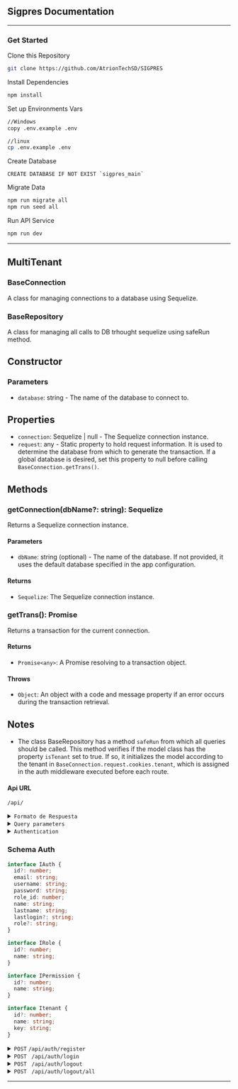 ## Sigpres Documentation

---

### Get Started

Clone this Repository

```bash
git clone https://github.com/AtrionTechSD/SIGPRES
```

Install Dependencies

```bash
npm install
```

Set up Environments Vars

```bash
//Windows
copy .env.example .env
```

```bash
//linux
cp .env.example .env
```

Create Database

```mysql
CREATE DATABASE IF NOT EXIST `sigpres_main`
```

Migrate Data

```bash
npm run migrate all
npm run seed all
```

Run API Service

```bash
npm run dev
```

---

## MultiTenant

### BaseConnection

A class for managing connections to a database using Sequelize.

### BaseRepository

A class for managing all calls to DB trhought sequelize using safeRun method.

## Constructor

### Parameters

- `database`: string - The name of the database to connect to.

## Properties

- `connection`: Sequelize | null - The Sequelize connection instance.
- `request`: any - Static property to hold request information. It is used to determine the database from which to generate the transaction. If a global database is desired, set this property to null before calling `BaseConnection.getTrans()`.

## Methods

### getConnection(dbName?: string): Sequelize

Returns a Sequelize connection instance.

#### Parameters

- `dbName`: string (optional) - The name of the database. If not provided, it uses the default database specified in the app configuration.

#### Returns

- `Sequelize`: The Sequelize connection instance.

### getTrans(): Promise<any>

Returns a transaction for the current connection.

#### Returns

- `Promise<any>`: A Promise resolving to a transaction object.

#### Throws

- `Object`: An object with a code and message property if an error occurs during the transaction retrieval.

## Notes

- The class BaseRepository has a method `safeRun` from which all queries should be called. This method verifies if the model class has the property `isTenant` set to true. If so, it initializes the model according to the tenant in `BaseConnection.request.cookies.tenant`, which is assigned in the auth middleware executed before each route.

#### Api URL

`/api/`

<details>
<summary>
<code>Formato de Respuesta</code>
</summary>
Las respuestas a las llamadas de la API retornan dos formatos, dependiendo de si la petición fue resuelta exitosamente o ha ocurrido algún error.

<details>
<summary>
<code>Petición Resuelta</code>
</summary>

```json
{
  "statusCode": `20X`,
  "title": `string`,
  "content": `any`
}
```

</details>
<details>
<summary>
<code>Petición Fallida</code>
</summary>

```json
{
  "statusCode": `40X|50X`,
  "content": `any`
}
```

</details>
</details>

<details>
<summary>
<code>Query parameters</code>
</summary>
Los siguientes parámetros de consulta pueden usarse para filtar los datos a la hora de hacer peticiones en la api, cuando aplique.

- `order`: Ordena los datos de acuerdo al campo que se especifique. Ejemplo: `/users/?order=name`.
- `desc?`: Cuando se usa `order`, indica si los datos se van a ordernar de forma descendente. Ejemplo: `/users/?order=name&desc=true`
- `perpage`: Indica cuántos registros debe traer la consulta para paginación. _Requiere el parámetro `page`_. Ejemplo: `/users/?perpage=10`
- `page`: Indica la página que debe cargar cuando se usa `perpage`. _Requiere el parámetro `perpage`_. Ejemplo: `/users/?perpage=10&page=2`
- `include`: Indica cuáles relaciones deben cargarse al consultar datos. Ejemplo: `/users/?include=image`.
  - Pueden indicarse varias relaciones separadas por coma. Ejemplo: `/users/?include=image,auth`
  - Pueden anidarse relaciones a través de puntos. Ejemplo: `/?include=auth.role`
- `limit`: Limita la cantidad de registros a consultar. _Su uso suprime la paginación_. Ejemplo `/users/?limit=5`
- `fields`: Indica cuáles campos de una tabla debe devolver la consulta. _Los campos se separan por coma_. Ejemplo: `/users/?fields=name,lastname`.
- `withtrashed`: Indica si la consulta debe incluir elementos eliminados (softdeletes). Ejemplo: `/users/?withtrashed=true`.
- `filter`: Permite filtrar la consulta por campos específicos. _Debe ser un array_. Ejemplo: `/users/?filter[]=name:eq:jhon:and&filter[]=id:gt:1:or
  - Luego del parámetro, se indica el par campo-valor separados por dos puntos.
- `search`: Permite buscar el término ingresado en todas las columnas de una tabla que sean filtrables. _Es case insensitive_ . Ejemplo: `/users/?search=jhon`.
- `scopes`: Aplica los scopes a la consulta del modelo correspondiente. Se indican separados por coma. _Es case insensitive_ . Ejemplo: `/users/?scopes=hasPayments`.

</details>

<details>
<summary>
<code>Authentication</code>
</summary>
Para iniciar sesión, el usuario debe enviar su nombre de usuario y contraseña. Si las credenciales son correctas, la API retornará los datos del usuario y un token JWT en el cuerpo de la respuesta. Además, se incluirá el accessToken y el refreshToken en la cookie, para que no sea necesario enviarlos en cada petición.

#### Cuerpo de la Petición

```json
{
  "email": "username",
  "password": "password"
}
```

#### Cuerpo de la Respuestas

```Typescript
{
    "statusCode": 200,
    "title": "Sesión iniciada correctamente",
    "content": {
        "userAuth": {
            ...{IAuth},
            "roles":IRole[],
            "permissions": IPermission[],
            "tenants": Itenant[],
            "company": ICompany
        },
        "token": string
    }
}
```

</details>

### Schema Auth

```Typescript
interface IAuth {
  id?: number;
  email: string;
  username: string;
  password: string;
  role_id: number;
  name: string;
  lastname: string;
  lastlogin?: string;
  role?: string;
}

interface IRole {
  id?: number;
  name: string;
}

interface IPermission {
  id?: number;
  name: string;
}

interface Itenant {
  id?: number;
  name: string;
  key: string;
}

```

<details>
 <summary>
 <code>POST</code>  <code>/api/auth/register</code></summary>

##### Parameters

> | name     | type     | data type | description                 |
> | -------- | -------- | --------- | --------------------------- |
> | email    | required | string    | Unique email to register    |
> | username | required | string    | Unique username to register |
> | password | required | string    | 6-25 length password        |
> | name     | required | string    | 1-50 length name            |
> | lastname | required | string    | 1-50 length lastname        |

##### Responses

> | http code | content-type     | response                                                     |
> | --------- | ---------------- | ------------------------------------------------------------ |
> | `201`     | application/json | `{"statusCode":"201","title":"Usuario creado exitosamente"}` |
> | `422`     | application/json | `{"statusCode":"422","content":"Unproccesable data"}`        |
> | `500`     | application/json | `{"statusCode":"500","content":"Unkonown server error"}`     |

##### Example Axios

> ```Typescript
> axios({
>   method: "post",
>   url: "/api/auth/register",
>   data: {email: "email@example.com",username: "exampleuser", password: "password1234", name: "John",    lastname: "Doe"},});
> ```

</details>

<details>
<summary><code>POST </code> <code>/api/auth/login</code> </summary>

##### Parameters

> | name     | type     | data type | description          |
> | -------- | -------- | --------- | -------------------- |
> | username | required | string    | Registered username  |
> | password | required | string    | 6-25 length password |

##### Responses

> | http code | content-type     | response                                                                                   |
> | --------- | ---------------- | ------------------------------------------------------------------------------------------ |
> | `200`     | application/json | `{"statusCode":"200", "title": "Sesión iniciada correctamente", ""content": auth: object}` |
> | `422`     | application/json | `{"statusCode":"422","message":"Unproccesable data"}`                                      |
> | `401`     | application/json | `{"statusCode":"401","message":"Credenciales incorrectas"}`                                |
> | `500`     | application/json | `{"statusCode":"500","message":"Unkonown server error"}`                                   |

##### Example Axios

> ```javascript
> axios({
>   method: "post",
>   url: "/api/auth/login",
>   data: { username: "exampleuser", password: "password1234" },
> });
> ```

</details>
<details>

<summary><code>POST </code> <code>/api/auth/logout</code> </summary>

##### Headers

> | name          | type     | data type    | description           |
> | ------------- | -------- | ------------ | --------------------- |
> | Authorization | required | Bearer Token | Token provided by api |

##### Parameters

> NONE

##### Responses

> | http code | content-type     | response                                                  |
> | --------- | ---------------- | --------------------------------------------------------- |
> | `200`     | application/json | `{"code":"200","content": "Sesión cerrada exitosamente"}` |
> | `401`     | application/json | `{"statusCode":"401","message":string}`                   |
> | `500`     | application/json | `{"code":"500","message":"Unkonown server error"}`        |

##### Example Axios

> ```javascript
> axios({
>   method: "post",
>   headers: {Authorization: `Bearer ${token}`}
>   url: "/api/auth/logout",
> });
> ```

</details>
<details>

<summary><code>POST </code> <code>/api/auth/logout/all</code> </summary>

##### Headers

> | name          | type     | data type    | description           |
> | ------------- | -------- | ------------ | --------------------- |
> | Authorization | required | Bearer Token | Token provided by api |

##### Parameters

> NONE

##### Responses

> | http code | content-type     | response                                                        |
> | --------- | ---------------- | --------------------------------------------------------------- |
> | `200`     | application/json | `{"code":"200","content": "Se han cerrado todas las sesiones"}` |
> | `401`     | application/json | `{"statusCode":"401","message":string}`                         |
> | `500`     | application/json | `{"code":"500","message":"Unkonown server error"}`              |

##### Example Axios

> ```javascript
> axios({
>   method: "post",
>   headers: {Authorization: `Bearer ${token}`}
>   url: "/api/auth/logout/all",
> });
> ```

</details>

---
